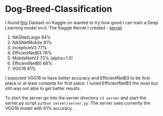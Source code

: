 # Dog-Breed-Classification

I found [this](https://www.kaggle.com/jessicali9530/stanford-dogs-dataset) Dataset on Kaggle on wanted to try how good I can train a Deep Learning model on it. The Kaggle Kernel I created - [kernel](https://www.kaggle.com/waterchiller/vgg16-classification-dog-breed)

1. NASNetLarge 94%
2. NASNetMobile 81%
3. InceptionV3 77%
4. EfficientNetB3 76%
5. MobileNetV2 73% (alpha=1.0)
6. EfficientNetB0 68%
7. VGG16 61%

I expected VGG16 to have better accuracy and EfficientNetB3 to be first place or at least compete for first place. I tuned EfficientNetB3 the most but still was not able to get better results.

To start the server go into the server directory `cd server` and start the server.py script `python server/server.py`. The server uses currently the VGG16 model with 61% accuracy.
